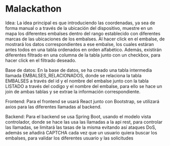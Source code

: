 # Malackathon

Idea:
La idea principal es que introduciendo las coordenadas, ya sea de forma manual o a través de la ubicación del dispositivo, muestre en un mapa los diferentes embalses dentro del rango establecido con diferentes marcas de las ubicaciones de los embalses. Al hacer click en el embalse, de mostrará los datos correspondientes a ese embalse, los cuales estáran antes todos en una tabla ordenados en orden alfabético. Además, existirán diferentes filtrado en una columna de la tabla junto con un checkbox, para hacer click en el filtrado deseado.

Base de datos:
En la base de datos, se ha creado una tabla intermedia llamada EMBALSES_RELACIONADOS, donde se relaciona la tabla EMBALSES a través del id y el nombre del embalse junto con la tabla LISTADO a través del codigo y el nombre del embalse, para ello se hace un join de ambas tablas y se extrae la información correspondiente.

Frontend:
Para el frontend se usará React junto con Bootstrap, se utilizará axios para las diferentes llamadas al backend.

Backend:
Para el backend se usa Spring Boot, usando el modelo vista controlador, donde se hace las usa las llamadas a la api rest, para controlar las llamadas, se limitará las tasas de la misma evitando así ataques DoS, además se añadirá CAPTCHA cada vez que un usuario quiera buscar los embalses, para validar los diferentes usuario y las solicitudes

